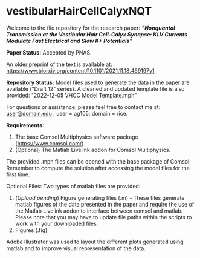 # vestibularHairCellCalyxNQT
Welcome to the file repository for the research paper: 
***"Nonquantal Transmission at the Vestibular Hair Cell-Calyx Synapse: KLV Currents Modulate Fast Electrical and Slow K+ Potentials"***

**Paper Status:** Accepted by PNAS.

An older preprint of the text is available at: https://www.biorxiv.org/content/10.1101/2021.11.18.469197v1

**Repository Status:** 
Model files used to generate the data in the paper are available ("Draft 12" series).
A cleaned and updated template file is also provided: "2022-12-05 VHCC Model Template.mph"

For questions or assistance, please feel free to contact me at: user@domain.edu ; user = ag105; domain = rice.

**Requirements:**
1) The base Comsol Multiphysics software package (https://www.comsol.com/).
2) (Optional) The Matlab Livelink addon for Comsol Multiphysics.

The provided .mph files can be opened with the base package of Comsol.
Remember to compute the solution after accessing the model files for the first time.

Optional Files:
Two types of matlab files are provided:
1) (_Upload pending_) Figure generating files (.m) - These files generate matlab figures of the data presented in the paper and require the use of the Matlab Livelink addon to interface between comsol and matlab. Please note that you may have to update file paths within the scripts to work with your downloaded files.
2) Figures (.fig) 

Adobe Illustrator was used to layout the different plots generated using matlab and to improve visual representation of the data.

